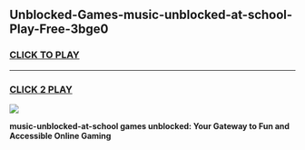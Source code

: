 
## Unblocked-Games-music-unblocked-at-school-Play-Free-3bge0
<h3>
<a href="https://premium76.site?title=music-unblocked-at-school&ref=10A">CLICK TO PLAY</a></h3>
<hr>

<h3>
<a href="https://premium76.site?title=music-unblocked-at-school&ref=10A">CLICK 2 PLAY</a>
  
</h3>

<a href="https://premium76.site?title=music-unblocked-at-school&ref=10A"><img src="https://clearcache.store/games.png"></a>


**music-unblocked-at-school games unblocked: Your Gateway to Fun and Accessible Online Gaming**
